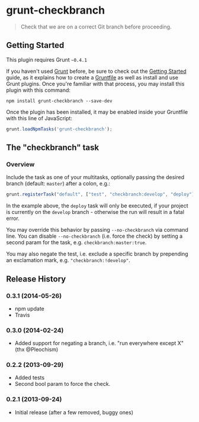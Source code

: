 # grunt-checkbranch

> Check that we are on a correct Git branch before proceeding.

## Getting Started
This plugin requires Grunt `~0.4.1`

If you haven't used [Grunt](http://gruntjs.com/) before, be sure to check out the [Getting Started](http://gruntjs.com/getting-started) guide, as it explains how to create a [Gruntfile](http://gruntjs.com/sample-gruntfile) as well as install and use Grunt plugins. Once you're familiar with that process, you may install this plugin with this command:

```shell
npm install grunt-checkbranch --save-dev
```

Once the plugin has been installed, it may be enabled inside your Gruntfile with this line of JavaScript:

```js
grunt.loadNpmTasks('grunt-checkbranch');
```

## The "checkbranch" task

### Overview
Include the task as one of your multitasks, optionally passing the desired branch (default: `master`) after a colon, e.g.:
```js
grunt.registerTask("default", ["test", "checkbranch:develop", "deploy"]
```

In the example above, the `deploy` task will only be executed, if your project is currently on the `develop` branch - otherwise the run will result in a fatal error.

You may override this behavior by passing `--no-checkbranch` via command line. You can disable `--no-checkbranch` (i.e. force the check) by setting a second param for the task, e.g. `checkbranch:master:true`.

You may also negate the test, i.e. exclude a specific branch by prepending an exclamation mark, e.g. `"checkbranch:!develop"`.

## Release History

### 0.3.1 (2014-05-26)
* npm update
* Travis

### 0.3.0 (2014-02-24)
* Added support for negating a branch, i.e. "run everywhere except X" (thx @Pleochism)

### 0.2.2 (2013-09-29)
* Added tests
* Second bool param to force the check.

### 0.2.1 (2013-09-24)
* Initial release (after a few removed, buggy ones)
